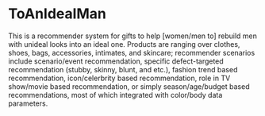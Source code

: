ToAnIdealMan
==========================

This is a recommender system for gifts to help [women/men to] rebuild men with unideal looks into an ideal one. Products are ranging over clothes, shoes, bags, accessories, intimates, and skincare; recommender scenarios include scenario/event recommendation, specific defect-targeted recommendation (stubby, skinny, blunt, and etc.), fashion trend based recommendation, icon/celerbrity based recommendation, role in TV show/movie based recommendation, or simply season/age/budget based recommendations, most of which integrated with color/body data parameters.
